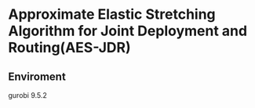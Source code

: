 # Approximate Elastic Stretching Algorithm for Joint Deployment and Routing(AES-JDR)
## Enviroment
gurobi 9.5.2
